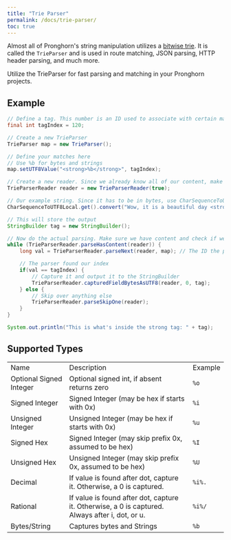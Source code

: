 ```yaml
---
title: "Trie Parser"
permalink: /docs/trie-parser/
toc: true
---
```

Almost all of Pronghorn's string manipulation utilizes a [bitwise trie](https://en.wikipedia.org/wiki/Trie).
It is called the <code>TrieParser</code> and is used in route matching, JSON parsing, HTTP header parsing, and much more.

Utilize the TrieParser for fast parsing and matching in your Pronghorn projects.

## Example
```java
// Define a tag. This number is an ID used to associate with certain matches. Make sure this is unique.
final int tagIndex = 120;

// Create a new TrieParser
TrieParser map = new TrieParser();

// Define your matches here
// Use %b for bytes and strings
map.setUTF8Value("<strong>%b</strong>", tagIndex);

// Create a new reader. Since we already know all of our content, make sure to set alwaysCompletePayloads to true
TrieParserReader reader = new TrieParserReader(true);

// Our example string. Since it has to be in bytes, use CharSequenceToUTF8Local to convert to a String.
CharSequenceToUTF8Local.get().convert("Wow, it is a beautiful day <strong>today</strong>!").parseSetup(reader);

// This will store the output
StringBuilder tag = new StringBuilder();

// Now do the actual parsing. Make sure we have content and check if we found our tagIndex
while (TrieParserReader.parseHasContent(reader)) {
	long val = TrieParserReader.parseNext(reader, map); // The ID the parser found

	// The parser found our index
	if(val == tagIndex) {
		// Capture it and output it to the StringBuilder
		TrieParserReader.capturedFieldBytesAsUTF8(reader, 0, tag);
	} else {
		// Skip over anything else
		TrieParserReader.parseSkipOne(reader);
	}
}

System.out.println("This is what's inside the strong tag: " + tag);
```

## Supported Types
<table>
    <tr>
        <td>Name</td>
        <td>Description</td>
        <td>Example</td>
    </tr>
    <tr>
        <td>Optional Signed Integer</td>
        <td>Optional signed int, if absent returns zero</td>
        <td><code>%o</code></td>
    </tr>
    <tr>
        <td>Signed Integer</td>
        <td>Signed Integer (may be hex if starts with 0x)</td>
        <td><code>%i</code></td>
    </tr>
    <tr>
        <td>Unsigned Integer</td>
        <td>Unsigned Integer (may be hex if starts with 0x)</td>
        <td><code>%u</code></td>
    </tr>
    <tr>
        <td>Signed Hex</td>
        <td>Signed Integer (may skip prefix 0x, assumed to be hex)</td>
        <td><code>%I</code></td>
    </tr>
    <tr>
        <td>Unsigned Hex</td>
        <td>Unsigned Integer (may skip prefix 0x, assumed to be hex)</td>
        <td><code>%U</code></td>
    </tr>
    <tr>
        <td>Decimal</td>
        <td>If value is found after dot, capture it. Otherwise, a 0 is captured.</td>
        <td><code>%i%.</code></td>
    </tr>
    <tr>
        <td>Rational</td>
        <td>If value is found after dot, capture it. Otherwise, a 0 is captured. Always after i, dot, or u.</td>
        <td><code>%i%/</code></td>
    </tr>
    <tr>
        <td>Bytes/String</td>
        <td>Captures bytes and Strings</td>
        <td><code>%b</code></td>
    </tr>
</table>